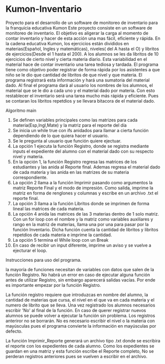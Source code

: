 # Kumon-Inventario
Proyecto para el desarrollo de un software de monitoreo de inventario para la franquicia educativa Kumon
Este proyecto consiste en un software de monitoreo de inventario. El objetivo es aligerar la carga al momento de contar inventario y hacer de esta acción una mas fácil, eficiente y rápida. En la cadena educativa Kumon, los ejercicios están divididos en materias(Español, Ingles y matemáticas), niveles( del A hasta el O) y libritos de ejercicios(Desde el 1 hasta el 200). A los alumnos se les da libritos de 10 ejercicios de cierto nivel y cierta materia diario. Esta variabilidad en el material hace de contar inventario una tarea tediosa y tardada. El programa tiene como objetivo poder registrar de forma rápida por los asistentes a que niño se le dio que cantidad de libritos de que nivel y que materia. El programa registrará esta información y hará una sumatoria del material dado. Al final el programa dará al usuario los nombres de los alumnos, el material que se le dio a cada uno y el material dado por materia. Con esto restablecer el inventario será una tarea mucho más rápida y eficiente. Pues se contaran los libritos repetdios y se llevara bitacora de el material dado.

Algoritmo main

1. Se definen variables principales como las matrizes para cada materia(Esp,Ingl,Mate) y la matriz para el reporte del día 
2.  Se inicia un while true con ifs anidados para llamar a cierta función dependiendo de lo que quiera hacer el usuario.
3. Se le pregunta al usuario que función quiere ejectuar.
4. La opción 1 ejecuta la función Registro, donde se registra mediante inputs el expediente del alumno con el material dado con su respecto nivel y materia.
5. En la opción 1, la función Registro regresa las matrices de los estudiantes y las anida al Reporte final. Ademas regresa el material dado de cada materia y las anida en las matrizes de su materia correspondiente.
6. La opción 2 llama a la función Imprimir pasando como argumentos la matriz Reporte Final y el modo de impresión. Como salida, imprime la matriz en forma de renglones y columnas y escribe en un archivo .txt el reporte final.
7. La opción 3 llama a la función Libritos donde se imprimen de forma lineal las matrices de cada materia.
8. La opción 4 anida las matrices de las 3 materias dentro de 1 solo matriz. Con un for loop con el nombre y la matriz como variables auxiliares y rango en la matriz de materias, llama una por una para pasar por la función Inventario. Dicha función cuenta la cantidad de libritos y libritos repetdios de cada materia e imprime la cantidad.
9. La opción 5 termina el While loop con un Break
10. En caso de recibir un input diferente, imprime un aviso y se vuelve a ejecturar el loop.

Instrucciones para uso del programa. 

la mayoría de funciones necesitan de variables con datos que salen de la función Registro. No habrá un error en caso de ejecutar alguna función antes de utilizar Registro, sin embargo aparecerá salidas vacías. Por ende es importante empezar por la función Registro. 

La función registro requiere que introduzcas en nombre del alumno, la cantidad de materias que cursa, el nivel en el que va en cada materia y el numero de librito que se lleva. Una vez registrado los alumnos necesarios escribir 'No' al final de la función. En caso de querer registrar nuevos alumnos se puede volver a ejecutar la función sin problema. Los registros anteriror no se borrarán. No es necesario escribir el nivel o la materia con mayúsculas pues el programa convierte la información en mayúsculas por defecto.

La función Imprimir_Reporte generará un archivo tipo .txt donde se escribira el reporte con los expedientes de cada alumno. Como los expedientes se guardan en una matriz y esta función escribe el Reporte completo, No se perderan registros anteriores pues se vuelven a escribir en el archivo.  
